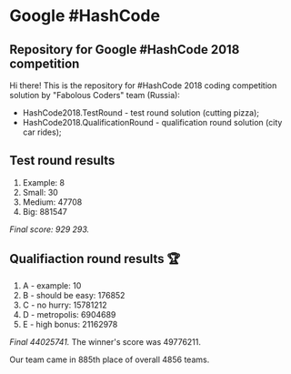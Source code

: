 Google #HashCode
==================

## Repository for Google #HashCode 2018 competition

Hi there! This is the repository for #HashCode 2018 coding competition solution by "Fabolous Coders" team (Russia):

* HashCode2018.TestRound - test round solution (cutting pizza);
* HashCode2018.QualificationRound - qualification round solution (city car rides);

## Test round results

1. Example: 8
2. Small: 30
3. Medium: 47708
4. Big: 881547

*Final score: 929 293.*

## Qualifiaction round results 🏆

1. A - example: 10
2. B - should be easy: 176852
3. C - no hurry: 15781212
4. D - metropolis: 6904689
5. E - high bonus: 21162978

*Final 44025741.* The winner's score was 49776211.

Our team came in 885th place of overall 4856 teams.


